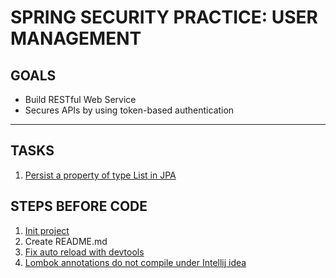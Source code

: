  # SPRING SECURITY PRACTICE: USER MANAGEMENT
 
 ## GOALS
 
 - Build RESTful Web Service
 - Secures APIs by using token-based authentication
 
 --- 
 
 ## TASKS
 1. [Persist a property of type List<String> in JPA](https://stackoverflow.com/questions/287201/how-to-persist-a-property-of-type-liststring-in-jpa)
 
 ## STEPS BEFORE CODE
 
 1. [Init project](https://start.spring.io/)
 2. Create README.md 
 3. [Fix auto reload with devtools](https://stackoverflow.com/questions/33869606/intellij-15-springboot-devtools-livereload-not-working)
 4. [Lombok annotations do not compile under Intellij idea](https://stackoverflow.com/questions/24006937/lombok-annotations-do-not-compile-under-intellij-idea)    
 